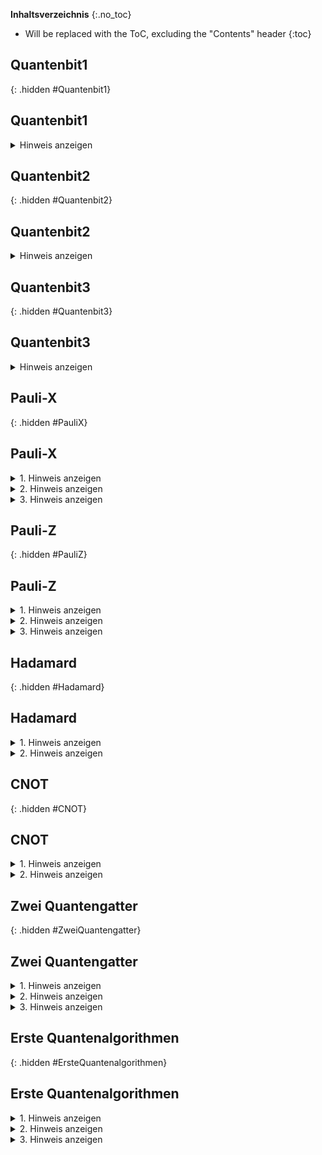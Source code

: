<style>
  .hidden {
    visibility: hidden;
    height: 0px !important;
    padding: 0px !important;
    margin: 0px !important;
    border: 0px solid black !important;
  }
</style>

__Inhaltsverzeichnis__
{:.no_toc}
* Will be replaced with the ToC, excluding the "Contents" header
{:toc}

## Quantenbit1
{: .hidden #Quantenbit1}
<h2>Quantenbit1</h2> 
<details>
  <summary>Hinweis anzeigen</summary> 
  Umlaute werden aufgelöst (ü = ue ...). 
  Code besteht aus drei Zahlen.
</details>

## Quantenbit2
{: .hidden #Quantenbit2}
<h2>Quantenbit2</h2> 
<details>
  <summary>Hinweis anzeigen</summary> 
  Umlaute werden aufgelöst (ü = ue ...). 
  Code besteht aus drei Zahlen.
</details>

## Quantenbit3
{: .hidden #Quantenbit3}
<h2>Quantenbit3</h2> 
<details>
  <summary>Hinweis anzeigen</summary> 
  Umlaute werden aufgelöst (ü = ue ...). 
  Code besteht aus drei Zahlen.
</details>

## Pauli-X
{: .hidden #PauliX}
<h2>Pauli-X</h2> 
<details>
  <summary>1. Hinweis anzeigen</summary> 
  Das Vorzeichen ist Teil der Amplitude und muss mit vertauscht werden.
</details>
<details>
  <summary>2. Hinweis anzeigen</summary> 
  Teilweise handelt es sich um gleiche Antworten, welche lediglich anders umgeformt wurden.
</details>
<details>
  <summary>3. Hinweis anzeigen</summary> 
  Das Passwort ergibt sich aus den richtigen Antworten der vier Fragen. Der Code besteht aus sieben Zahlen. Es gibt also insgesamt sieben richtige Antworten.
</details>

## Pauli-Z
{: .hidden #PauliZ}
<h2>Pauli-Z</h2> 
<details>
  <summary>1. Hinweis anzeigen</summary> 
  Pauli-Z dreht das Vorzeichen da, wo das Bit |1> ist.
</details>
<details>
  <summary>2. Hinweis anzeigen</summary> 
  Teilweise handelt es sich um gleiche Antworten, welche lediglich anders umgeformt wurden.
</details>
<details>
  <summary>3. Hinweis anzeigen</summary> 
  Das Passwort ergibt sich aus den richtigen Antworten der vier Fragen. Der Code besteht aus fünf Zahlen. Es gibt also insgesamt fünf richtige Antworten.
</details>

## Hadamard
{: .hidden #Hadamard}
<h2>Hadamard</h2> 
<details>
  <summary>1. Hinweis anzeigen</summary> 
  Teilweise handelt es sich um gleiche Antworten, welche lediglich anders umgeformt wurden.
</details>
<details>
  <summary>2. Hinweis anzeigen</summary> 
  Das Passwort ergibt sich aus den richtigen Antworten der sieben Fragen. Der Code besteht aus zehn Zahlen. Es gibt also insgesamt zehn richtige Antworten.
</details>

## CNOT
{: .hidden #CNOT}
<h2>CNOT</h2> 
<details>
  <summary>1. Hinweis anzeigen</summary> 
  Teilweise handelt es sich um gleiche Antworten, welche lediglich anders umgeformt wurden.
</details>
<details>
  <summary>2. Hinweis anzeigen</summary> 
  Das Passwort ergibt sich aus den richtigen Antworten der drei Fragen. Der Code besteht aus vier Zahlen. Es gibt also insgesamt vier richtige Antworten.
</details>

## Zwei Quantengatter
{: .hidden #ZweiQuantengatter}
<h2>Zwei Quantengatter</h2> 
<details>
  <summary>1. Hinweis anzeigen</summary> 
  Zunächst muss das Hadamard-Gatter auf das dritte QuBit angewandt werden und anschließend das CNOT-Gatter auf das zweite und dritte QuBit. Hierbei Ist das zweite QuBit das Controllbit und das dritte QuBit das Targetbit.
</details>
<details>
  <summary>2. Hinweis anzeigen</summary> 
  Das vierstellige Passwort ergibt sich aus den ersten vier Nachkommastellen der Amplitude einer der acht Basiszustände.
</details>
<details>
  <summary>3. Hinweis anzeigen</summary> 
  Relevant ist der Basiszustand 110, denn die Notrufnummer für die Polizei lautet 110.
</details>

## Erste Quantenalgorithmen
{: .hidden #ErsteQuantenalgorithmen}
<h2>Erste Quantenalgorithmen</h2> 
<details>
  <summary>1. Hinweis anzeigen</summary> 
  In dem Text verstecken sich Umschreibungen für verschiedene Algorithmen.
</details>
<details>
  <summary>2. Hinweis anzeigen</summary> 
  Das Passwort ergibt sich aus der richtigen Reihenfolge der Zahlen, die an den Algorithmen stehen.
</details>
<details>
  <summary>3. Hinweis anzeigen</summary> 
  Bei den Algorithmen handelt es sich um: <br>
  1: Superposition mit Verschränkung <br>
  2: Superposition ohne Verschränkung (Algorithmus: Zufallsgenerator) <br>
  3: Toffoli-Gatter <br>
  4: Algorithmus zur Teleportation <br>
  5: Bell-Messung <br>
  6: Algorithmus von Deutsch-Jozsa <br>
</details>

